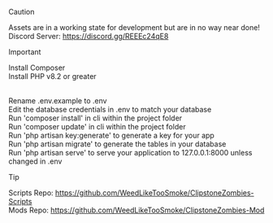 > [!CAUTION]
> Assets are in a working state for development but are in no way near done!<br>
> Discord Server: https://discord.gg/REEEc24qE8

> [!IMPORTANT]
> Install Composer<br>
> Install PHP v8.2 or greater<br><br>
> 
> Rename .env.example to .env<br>
> Edit the database credentials in .env to match your database<br>
> Run 'composer install' in cli within the project folder<br>
> Run 'composer update' in cli within the project folder<br>
> Run 'php artisan key:generate' to generate a key for your app<br>
> Run 'php artisan migrate' to generate the tables in your database<br>
> Run 'php artisan serve' to serve your application to 127.0.0.1:8000 unless changed in .env

> [!TIP]
> Scripts Repo: https://github.com/WeedLikeTooSmoke/ClipstoneZombies-Scripts<br>
> Mods Repo: https://github.com/WeedLikeTooSmoke/ClipstoneZombies-Mod

